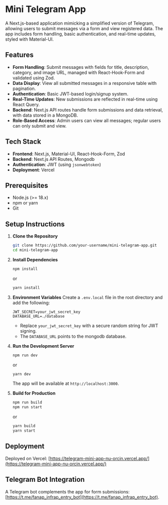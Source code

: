 # Mini Telegram App

A Next.js-based application mimicking a simplified version of Telegram, allowing users to submit messages via a form and view registered data. The app includes form handling, basic authentication, and real-time updates, styled with Material-UI.

## Features
- **Form Handling**: Submit messages with fields for title, description, category, and image URL, managed with React-Hook-Form and validated using Zod.
- **Data Display**: View all submitted messages in a responsive table with pagination.
- **Authentication**: Basic JWT-based login/signup system.
- **Real-Time Updates**: New submissions are reflected in real-time using React Query.
- **Backend**: Next.js API routes handle form submissions and data retrieval, with data stored in a MongoDB.
- **Role-Based Access**: Admin users can view all messages; regular users can only submit and view.

## Tech Stack
- **Frontend**: Next.js, Material-UI, React-Hook-Form, Zod
- **Backend**: Next.js API Routes, Mongodb
- **Authentication**: JWT (using `jsonwebtoken`)
- **Deployment**: Vercel

## Prerequisites
- Node.js (>= 18.x)
- npm or yarn
- Git

## Setup Instructions
1. **Clone the Repository**
   ```bash
   git clone https://github.com/your-username/mini-telegram-app.git
   cd mini-telegram-app
   ```

2. **Install Dependencies**
   ```bash
   npm install
   ```
   or
   ```bash
   yarn install
   ```

3. **Environment Variables**
   Create a `.env.local` file in the root directory and add the following:
   ```env
   JWT_SECRET=your_jwt_secret_key
   DATABASE_URL=./database
   ```
   - Replace `your_jwt_secret_key` with a secure random string for JWT signing.
   - The `DATABASE_URL` points to the mongodb database.

4. **Run the Development Server**
   ```bash
   npm run dev
   ```
   or
   ```bash
   yarn dev
   ```
   The app will be available at `http://localhost:3000`.

5. **Build for Production**
   ```bash
   npm run build
   npm run start
   ```
   or
   ```bash
   yarn build
   yarn start
   ```

## Deployment
Deployed on Vercel: [https://telegram-mini-app-nu-orcin.vercel.app/](https://telegram-mini-app-nu-orcin.vercel.app/)
## Telegram Bot Integration
A Telegram bot complements the app for form submissions: [https://t.me/fanap_infrap_entry_bot](https://t.me/fanap_infrap_entry_bot).
